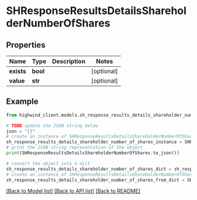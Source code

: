 # SHResponseResultsDetailsShareholderNumberOfShares


## Properties

Name | Type | Description | Notes
------------ | ------------- | ------------- | -------------
**exists** | **bool** |  | [optional] 
**value** | **str** |  | [optional] 

## Example

```python
from highwind_client.models.sh_response_results_details_shareholder_number_of_shares import SHResponseResultsDetailsShareholderNumberOfShares

# TODO update the JSON string below
json = "{}"
# create an instance of SHResponseResultsDetailsShareholderNumberOfShares from a JSON string
sh_response_results_details_shareholder_number_of_shares_instance = SHResponseResultsDetailsShareholderNumberOfShares.from_json(json)
# print the JSON string representation of the object
print(SHResponseResultsDetailsShareholderNumberOfShares.to_json())

# convert the object into a dict
sh_response_results_details_shareholder_number_of_shares_dict = sh_response_results_details_shareholder_number_of_shares_instance.to_dict()
# create an instance of SHResponseResultsDetailsShareholderNumberOfShares from a dict
sh_response_results_details_shareholder_number_of_shares_from_dict = SHResponseResultsDetailsShareholderNumberOfShares.from_dict(sh_response_results_details_shareholder_number_of_shares_dict)
```
[[Back to Model list]](../README.md#documentation-for-models) [[Back to API list]](../README.md#documentation-for-api-endpoints) [[Back to README]](../README.md)


